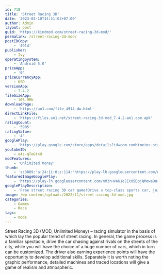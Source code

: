 ```yaml
---
id: 718
title: 'Street Racing 3D'
date: '2023-03-10T14:51:03+07:00'
author: Admin
layout: post
guid: 'https://kindmod.com/street-racing-3d-mod/'
permalink: /street-racing-3d-mod/
postIDCopy:
    - '4914'
publisher:
    - Ivy
operatingSystem:
    - 'Android 5.0'
priceApp:
    - '0'
priceCurrencyApp:
    - USD
versionApp:
    - 7.4.2
fileSizeApp:
    - 105.9Mb
downloadPage:
    - 'https://an1.com/file_4914-dw.html'
directLinkFile:
    - 'https://files.an1.net/street-racing-3d-mod_7.4.2-an1.com.apk'
ratingCount:
    - '5905'
ratingValue:
    - '4'
googlePlay:
    - 'https://play.google.com/store/apps/details?id=com.combineinc.streetracing.driftthreeD'
youtubeID:
    - o4s-qToGt4U
modFeatures:
    - 'Unlimited Money'
thumb:
    - 's:3089:"a:24:{i:0;s:114:"https://play-lh.googleusercontent.com/qgkU1yoT1JFpuDFFItD_H3Cht5gHVh8sGATr2AcHO01nSPYsNUEXX9Mk_4cemBfLng=w526-h296";i:1;s:115:"https://play-lh.googleusercontent.com/dv8Mbva-unDIpz_NVdur_qKa3D3gWxpcPqTa6m38BPtXDe-AFPpRUyg_PCwc_Sx_xkk=w526-h296";i:2;s:115:"https://play-lh.googleusercontent.com/OyFNtjlM32KBlE8sc7I6ItIWCKfQ1n1lQRdVdmuDjwuJa2meo650d8Ri8S96l2rQx6U=w526-h296";i:3;s:115:"https://play-lh.googleusercontent.com/Wx0KbPMwzQTX2qlEY1TqdXV-W8zT4vjA-22_tHUxkTuYqdTeMygLywY9hYCmA4-OidM=w526-h296";i:4;s:116:"https://play-lh.googleusercontent.com/AT7oeCh5MlPF8UXTS_l453FJDpDSU1eHce3zsXVngQFsZUTvI329LH6W8oSKCV9VP5y1=w526-h296";i:5;s:114:"https://play-lh.googleusercontent.com/scZLvLOmxnq02b1XzCEA6g0mLLMzXOwfI11AvOlk14Ileg2RYckvhWXSmOYeM76HPA=w526-h296";i:6;s:115:"https://play-lh.googleusercontent.com/cv-Zcx05mgf6N831b2NFYsMpExeM_Z1H8LlVgJJJ2cUzF20tVxjNCGP0xIuIRnd5aKM=w526-h296";i:7;s:115:"https://play-lh.googleusercontent.com/FV6gf6NJ2lR44aVr0Ea-vcALmr5VUcP8zNPi4YTjwHAwCJfyKCxLYbmy7mNRytzrvCk=w526-h296";i:8;s:115:"https://play-lh.googleusercontent.com/77yuoeYPYSTDt5pur0l0EpEOIZlbcG4YEdneZEVK93oQHm58nfpKi5wB9GCTYgbcxxI=w526-h296";i:9;s:116:"https://play-lh.googleusercontent.com/a0yKiND1Xmd-KHzkYk5zo6ofs5_dh1lWSunfb5xETx_BZ_ho7fsRaw70i1GWrXtIpbxR=w526-h296";i:10;s:116:"https://play-lh.googleusercontent.com/RLonnhviPPN8GIB621J-Svuo40Is_4UKRiADFyufoMh0AJwfKarfUJo5N86YXZPQkeou=w526-h296";i:11;s:114:"https://play-lh.googleusercontent.com/J59v-dT__bTpKzTIP-12KUldawagqDgn1Yb8bGoVkl762EvkAHvsNBy8m0h91SvHBg=w526-h296";i:12;s:115:"https://play-lh.googleusercontent.com/lxF6vYXH2dLqpKkqgSmYjSAr5tTUCtfG6qBBKHk0CxNdxey0eptRacwFCOAYdVCBpH0=w526-h296";i:13;s:115:"https://play-lh.googleusercontent.com/j5Sw0vE6v0tzwQ5POxl1c05n41Odn7VyVVLV51KE7CTM__TE44iQULsPoPZbSCH4yCo=w526-h296";i:14;s:115:"https://play-lh.googleusercontent.com/v3QEvqBHza2Tpn-WBiI9Kt-aRoF1txyDBDd6U30Qj_DYVngQUZ3httwjUprvbDIQj9A=w526-h296";i:15;s:114:"https://play-lh.googleusercontent.com/kfhR1UFW-qWqq4yy53hbsDQu9rkJ51O0D4yXMWvBcNnqAaCcQ0iNQIeaYOCTqqqmbg=w526-h296";i:16;s:116:"https://play-lh.googleusercontent.com/M-WkQvj_xgMslvbb_TAC_rQWkjkG8dmH6aun_wwxZQdObJ_Gv7b6ruHhvepi_H_ouWOj=w526-h296";i:17;s:115:"https://play-lh.googleusercontent.com/7suGoGUxNTluIdZx__1L_Ry3BE0Di8UoVjZ3uKKIGoR-kIPymi5laBm3m5pmTYk3rP0=w526-h296";i:18;s:116:"https://play-lh.googleusercontent.com/bOgH6RkUP-x_-LNDVaLbZ-bfAWchhKddVzFxWEo6dOBDy4Ncc3T_NNt0-kjTk6--RrCv=w526-h296";i:19;s:114:"https://play-lh.googleusercontent.com/HXoSbz87wD8eUFnDkBKoQfe5oeo8HZXEsnQfYCNREy_tsqHheVcT6dKcUaXpSE2r6Q=w526-h296";i:20;s:114:"https://play-lh.googleusercontent.com/ODTYkLEJTe3WXwKRyj6pfHPHnbgHVzDsdwWVUQWc1SfbTFEyOjcpZs8yiifxXxcafw=w526-h296";i:21;s:114:"https://play-lh.googleusercontent.com/vTH4dwXXOyl-ka5vUrhETaQXmAvRvPXrlMift6LG7nEfiQ1TWY7W7qpq5CBco7C6GA=w526-h296";i:22;s:114:"https://play-lh.googleusercontent.com/-mlHiUTfrSu4ZxQK6qOJJ19Ho2aJLqtivPRyAjJ-6mJl-MQpluyWwKAJKSG4377wdg=w526-h296";i:23;s:114:"https://play-lh.googleusercontent.com/YBf4lwWxuecO4Z0vsnQ1bJfTXCpzsGbqLq2vlIIsZcspbI2qjwSXOiVmS6wo23TFYw=w526-h296";}";'
featuredImageGooglePlay:
    - 'https://play-lh.googleusercontent.com/nM3nHVAK1oJIcU5BpjQMowaOuru_RNXwAb1y-BP6BGEwWTiAZvWrwPzMhrSfKzaGAHAf'
googlePlayDescription:
    - 'Free street racing 3D car game!Drive a top-class sports car, join the top street racing camp!.Real racing, drift in the asphalt.  Racing in multiple races, driving on the streets, full of exciting challenges, and the world''s professional racers compete to become a.'
image: /wp-content/uploads/2022/11/street-racing-3d-mod.jpg
categories:
    - Games
    - Race
tags:
    - mods
---
```


Street Racing 3D (MOD, Unlimited Money) – racing simulator in the basis of which lay the popular trend of street racing. In general, the game process is a familiar spectacle, drive the car chasing against rivals on the streets of the city, while you will have the choice of a huge number of cars, which in turn can be customized. The driver also earning experience points will have the opportunity to develop additional skills. Separately it is worth noting the graphic performance, detailed machines and traced locations will give a game of realism and atmospheric.